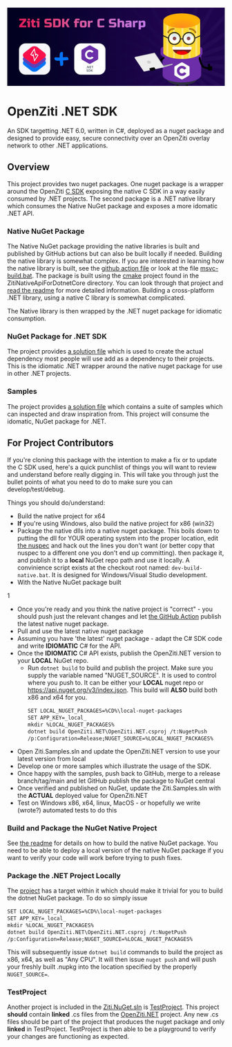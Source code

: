 ![Ziggy using the sdk-csharp](https://raw.githubusercontent.com/openziti/branding/main/images/banners/CSharp.jpg)

# OpenZiti .NET SDK

An SDK targetting .NET 6.0, written in C#, deployed as a nuget package and designed to 
provide easy, secure connectivity over an OpenZiti overlay network to other .NET applications.

## Overview

This project provides two nuget packages. One nuget package is a wrapper around the OpenZiti
[C SDK](https://github.com/openziti/ziti-sdk-c) exposing the native C SDK in a way easily
consumed by .NET projects. The second package is a .NET native library which consumes the 
Native NuGet package and exposes a more idomatic .NET API.

### Native NuGet Package

The Native NuGet package providing the native libraries is built and published by GitHub actions but can also
be built locally if needed. Building the native library is somewhat complex. If you are interested in learning
how the native library is built, see the [github action file](.github/workflows/native-nuget-publish.yml) or
look at the file [msvc-build.bat](./ZitiNativeApiForDotnetCore/msvc-build.bat). The package is built using 
the [cmake](https://cmake.org/) project found in the ZitiNativeApiForDotnetCore directory. You can look through
that project and [read the readme](./ZitiNativeApiForDotnetCore/README.md) for more detailed information.
Building a cross-platform .NET library, using a native C library is somewhat complicated.

The Native library is then wrapped by the .NET nuget package for idiomatic consumption.

### NuGet Package for .NET SDK

The project provides [a solution file](./Ziti.NuGet.sln) which is used to create the actual dependency 
most people will use add as a dependency to their projects. This is the idiomatic .NET wrapper around the
native nuget package for use in other .NET projects.

### Samples

The project provides [a solution file](./Ziti.Samples.sln) which contains a suite of samples which can
inspected and draw inspiration from. This project will consume the idomatic, NuGet package for .NET.


## For Project Contributors

If you're cloning this package with the intention to make a fix or to update the C SDK used, here's a
quick punchlist of things you will want to review and understand before really digging in. This will 
take you through just the bullet points of what you need to do to make sure you can develop/test/debug. 

Things you should do/understand:

* Build the native project for x64
* **If** you're using Windows, also build the native project for x86 (win32)
* Package the native dlls into a native nuget package. This boils down to putting the dll for YOUR operating 
  system into the proper location, edit [the nuspec](./native-package.nuspec) and hack out the lines 
  you don't want (or better copy that nuspec to a different one you don't end up committing). then package 
  it, and publish it to a **local** NuGet repo path and use it locally. A convinience script exists at the
  checkout root named: `dev-build-native.bat`. It is designed for Windows/Visual Studio development.
* With the Native NuGet package built


1
























  * Once you're ready and you think the native project is "correct" - you should push just the relevant 
    changes and let [the GitHub Action](https://github.com/openziti/ziti-sdk-csharp/actions/workflows/native-nuget-publish.yml) 
    publish the latest native nuget package. 
  * Pull and use the latest native nuget package
* Assuming you have 'the latest' nuget package - adapt the C# SDK code and write **IDIOMATIC** C# for the API.
* Once the **IDIOMATIC** C# API exists, publish the OpenZiti.NET version to your **LOCAL** NuGet repo.
  * Run `dotnet build` to build and publish the project. Make sure you supply the variable named "NUGET_SOURCE". It is used to control
    where you push to. It can be either your **LOCAL** nuget repo or https://api.nuget.org/v3/index.json. This build will **ALSO** 
    build both x86 and x64 for you.
    ```
    SET LOCAL_NUGET_PACKAGES=%CD%\local-nuget-packages
    SET APP_KEY=_local_
    mkdir %LOCAL_NUGET_PACKAGES%
    dotnet build OpenZiti.NET\OpenZiti.NET.csproj /t:NugetPush /p:Configuration=Release;NUGET_SOURCE=%LOCAL_NUGET_PACKAGES%
    ```
* Open Ziti.Samples.sln and update the OpenZiti.NET version to use your latest version from local
* Develop one or more samples which illustrate the usage of the SDK. 
* Once happy with the samples, push back to GitHub, merge to a release branch/tag/main and let GitHub publish the package to NuGet central
* Once verified and published on NuGet, update the Ziti.Samples.sln with the **ACTUAL** deployed value for OpenZiti.NET
* Test on Windows x86, x64, linux, MacOS - or hopefully we write (wrote?) automated tests to do this

### Build and Package the NuGet Native Project

See [the readme](./ZitiNativeApiForDotnetCore/README.md) for details on how to build the native NuGet package. You need to be able
to deploy a local version of the native NuGet package if you want to verify your code will work before trying to push fixes.

### Package the .NET Project Locally

The [project](./OpenZiti.NET/) has a target within it which should make it trivial for you to build the dotnet NuGet package. To do so
simply issue
```
SET LOCAL_NUGET_PACKAGES=%CD%\local-nuget-packages
SET APP_KEY=_local_
mkdir %LOCAL_NUGET_PACKAGES%
dotnet build OpenZiti.NET\OpenZiti.NET.csproj /t:NugetPush /p:Configuration=Release;NUGET_SOURCE=%LOCAL_NUGET_PACKAGES%
```

This will subsequently issue `dotnet build` commands to build the project as x86, x64, as well as "Any CPU". It will then issue `nuget push`
and will push your freshly built .nupkg into the location specified by the properly `NUGET_SOURCE=`.

### TestProject

Another project is included in the [Ziti.NuGet.sln](./Ziti.NuGet.sln) is [TestProject](./TestProject). This project **should** contain
**linked** .cs files from the [OpenZiti.NET](./OpenZiti.NET) project. Any new .cs files should be part of the project that 
produces the nuget package and only **linked** in TestProject.  TestProject is then able to be a playground to verify your changes
are functioning as expected.
